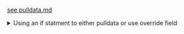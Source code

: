 [see pulldata.md](Survey123/Arcade/calculation/pulldata.md)

<details>
<summary>Using an if statment to either pulldata or use override field</summary>
  
```
if(string-length(${FIELD})>0, ${FIELD}, pulldata("@layer", "getValue", "attributes.ATTRIBUTE", "https://services6.arcgis.com/ID/arcgis/rest/services/LAYERNAME/FeatureServer/SUBLAYER#", ${Where_Calc}))
```
